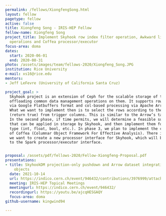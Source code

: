 ```yaml
---
permalink: /fellows/XiongfengSong.html
layout: fellow
pagetype: fellow
active: false
title: Xiongfeng Song - IRIS-HEP Fellow
fellow-name: Xiongfeng Song
project_title: Implement Skyhook row index filter operation, Awkward list in-storage
  operations and Coffea processor/executor
focus-area: doma
dates:
  start: 2020-06-01
  end: 2020-08-31
photo: /assets/images/team/fellows-2020/Xiongfeng_Song.JPG
institution: Rice University
e-mail: xs16@rice.edu
mentors:
- Jeff LeFevre (University of California Santa Cruz)

project_goal: >
  Skyhook project is an extension of Ceph for the scalable storage of tables and for
  offloading common data management operations on them. It supports row-based processing
  via Google Flatbuffers format and col-based processing via Apache Arrow formats.
  What we want to implement then is to select the rows according to the Boolean predicate
  (return true) from trigger columns. This is similar to the Arrow’s take operation.
  In the second phase, if time permits, we will determine a feasible subset of operations
  that can be applied in storage by Skyhook, and then implement them for each list
  type (int, float, bool, etc.). In phase 3, we plan to implement the cpp version
  of Coffea (Columnar Object Framework For Effective Analysis). There is one for Spark,
  we want to create a new processor interface for Skyhook, which will be very similar
  to the Spark processor/executor interface.


proposal: /assets/pdf/fellows-2020/Fellow-Xiongfeng-Proposal.pdf
presentations:
- title: SkyhookDM projection-only pushdown and Arrow dataset integration into Skyhook
    objects
  date: 2021-10-14
  url: https://indico.cern.ch/event/946432/contributions/3976999/attachments/2123137/3573932/Xiongfeng_IRIS-HEP_slides.pdf
  meeting: IRIS-HEP Topical Meetings
  meetingurl: https://indico.cern.ch/event/946432/
  recordingurl: https://youtu.be/ajcqHESGAQY
  focus-area: doma
github-username: kingwind94

---
```

